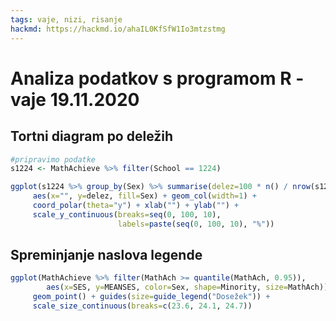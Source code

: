 ```yaml
---
tags: vaje, nizi, risanje
hackmd: https://hackmd.io/ahaIL0KfSfW1Io3mtzstmg
---
```

# Analiza podatkov s programom R - vaje 19.11.2020

## Tortni diagram po deležih

```r
#pripravimo podatke
s1224 <- MathAchieve %>% filter(School == 1224)

ggplot(s1224 %>% group_by(Sex) %>% summarise(delez=100 * n() / nrow(s1224))) +
     aes(x="", y=delez, fill=Sex) + geom_col(width=1) +
     coord_polar(theta="y") + xlab("") + ylab("") +
     scale_y_continuous(breaks=seq(0, 100, 10),
                        labels=paste(seq(0, 100, 10), "%"))
```

## Spreminjanje naslova legende

```r
ggplot(MathAchieve %>% filter(MathAch >= quantile(MathAch, 0.95)),
        aes(x=SES, y=MEANSES, color=Sex, shape=Minority, size=MathAch)) +
     geom_point() + guides(size=guide_legend("Dosežek")) +
     scale_size_continuous(breaks=c(23.6, 24.1, 24.7))
```